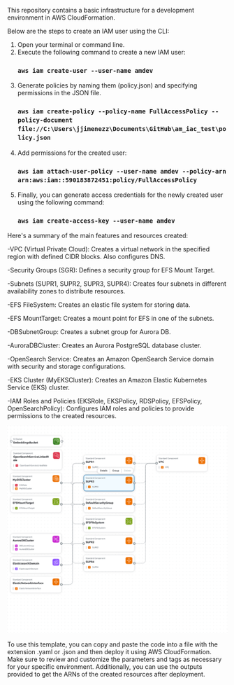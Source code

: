 This repository contains a basic infrastructure for a development environment in AWS CloudFormation.

Below are the steps to create an IAM user using the CLI:

1. Open your terminal or command line.
2. Execute the following command to create a new IAM user:
      ### `aws iam create-user --user-name amdev`
3. Generate policies by naming them (policy.json) and specifying permissions in the JSON file.
      ### `aws iam create-policy --policy-name FullAccessPolicy --policy-document file://C:\Users\jjimenezz\Documents\GitHub\am_iac_test\policy.json`
4.  Add permissions for the created user:
      ### `aws iam attach-user-policy --user-name amdev --policy-arn arn:aws:iam::590183872451:policy/FullAccessPolicy`
5. Finally, you can generate access credentials for the newly created user using the following command:
      ### `aws iam create-access-key --user-name amdev`


Here's a summary of the main features and resources created:

-VPC (Virtual Private Cloud): Creates a virtual network in the specified region with defined CIDR blocks. Also configures DNS.

-Security Groups (SGR): Defines a security group for EFS Mount Target.

-Subnets (SUPR1, SUPR2, SUPR3, SUPR4): Creates four subnets in different availability zones to distribute resources.

-EFS FileSystem: Creates an elastic file system for storing data.

-EFS MountTarget: Creates a mount point for EFS in one of the subnets.

-DBSubnetGroup: Creates a subnet group for Aurora DB.

-AuroraDBCluster: Creates an Aurora PostgreSQL database cluster.

-OpenSearch Service: Creates an Amazon OpenSearch Service domain with security and storage configurations.

-EKS Cluster (MyEKSCluster): Creates an Amazon Elastic Kubernetes Service (EKS) cluster.

-IAM Roles and Policies (EKSRole, EKSPolicy, RDSPolicy, EFSPolicy, OpenSearchPolicy): Configures IAM roles and policies to provide permissions to the created resources.


![alt text](application-composer-amv2.yaml.png)

To use this template, you can copy and paste the code into a file with the extension .yaml or .json and then deploy it using AWS CloudFormation. Make sure to review and customize the parameters and tags as necessary for your specific environment. Additionally, you can use the outputs provided to get the ARNs of the created resources after deployment.


